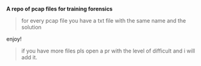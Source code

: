
**A repo of pcap files for training forensics**

> for every pcap file you have a txt file with the same name and the
> solution


enjoy!

> if you have more files pls open a pr with the level of difficult and i
> will add it.